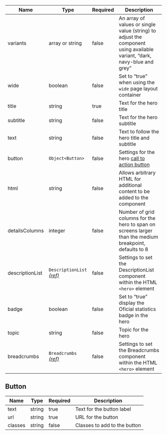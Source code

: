 | Name            | Type                                                      | Required | Description                                                                                                             |
| --------------- | --------------------------------------------------------- | -------- | ----------------------------------------------------------------------------------------------------------------------- |
| variants        | array or string                                           | false    | An array of values or single value (string) to adjust the component using available variant, “dark, navy-blue and grey” |
| wide            | boolean                                                   | false    | Set to “true” when using the `wide` page layout container                                                               |
| title           | string                                                    | true     | Text for the hero title                                                                                                 |
| subtitle        | string                                                    | false    | Text for the hero subtitle                                                                                              |
| text            | string                                                    | false    | Text to follow the hero title and subtitle                                                                              |
| button          | `Object<Button>`                                          | false    | Settings for the hero [call to action button](#button)                                                                  |
| html            | string                                                    | false    | Allows arbitrary HTML for additional content to be added to the component                                               |
| detailsColumns  | integer                                                   | false    | Number of grid columns for the hero to span on screens larger than the medium breakpoint, defaults to 8                 |
| descriptionList | `DescriptionList` [_(ref)_](/components/description-list) | false    | Settings to set the DescriptionList component within the HTML `<hero>` element                                          |
| badge           | boolean                                                   | false    | Set to “true” display the Oficial statistics badge in the hero                                                          |
| topic           | string                                                    | false    | Topic for the hero                                                                                                      |
| breadcrumbs     | `Breadcrumbs` [_(ref)_](/components/breadcrumbs)          | false    | Settings to set the Breadcrumbs component within the HTML `<hero>` element                                              |

## Button

| Name    | Type   | Required | Description                  |
| ------- | ------ | -------- | ---------------------------- |
| text    | string | true     | Text for the button label    |
| url     | string | true     | URL for the button           |
| classes | string | false    | Classes to add to the button |

